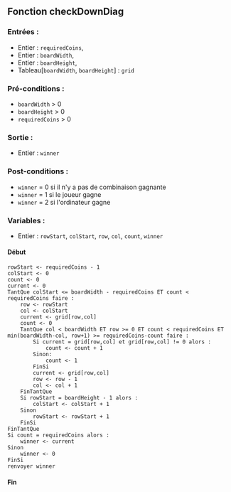 ## Fonction checkDownDiag

### Entrées :
- Entier : `requiredCoins`,
- Entier : `boardWidth`,
- Entier : `boardHeight`,
- Tableau[`boardWidth`, `boardHeight`] : `grid`

### Pré-conditions :
- `boardWidth` > 0
- `boardHeight` > 0
- `requiredCoins` > 0

### Sortie :
- Entier : `winner`

### Post-conditions :
- `winner` = 0 si il n'y a pas de combinaison gagnante
- `winner` = 1 si le joueur gagne
- `winner` = 2 si l'ordinateur gagne

### Variables :
- Entier : `rowStart`, `colStart`, `row`, `col`, `count`, `winner`

#### Début
	rowStart <- requiredCoins - 1
  	colStart <- 0
    count <- 0
    current <- 0
	TantQue colStart <= boardWidth - requiredCoins ET count < requiredCoins faire :
        row <- rowStart
        col <- colStart
		current <- grid[row,col]
		count <- 0
		TantQue col < boardWidth ET row >= 0 ET count < requiredCoins ET min(boardWidth-col, row+1) >= requiredCoins-count faire :
			Si current = grid[row,col] et grid[row,col] != 0 alors :
				count <- count + 1
			Sinon:
				count <- 1
			FinSi
			current <- grid[row,col]
      		row <- row - 1
			col <- col + 1
		FinTantQue
        Si rowStart = boardHeight - 1 alors :
            colStart <- colStart + 1
        Sinon
            rowStart <- rowStart + 1
        FinSi
	FinTantQue
	Si count = requiredCoins alors :
		winner <- current
	Sinon
		winner <- 0
	FinSi
	renvoyer winner

#### Fin
	
					
				
				
			 
